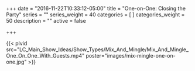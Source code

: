 +++
date = "2016-11-22T10:33:12-05:00"
title = "One-on-One: Closing the Party"
series = ""
series_weight = 40
categories = [
]
categories_weight = 50
description = ""
active = false

+++

{{< plvid src="LC_Main_Show_Ideas/Show_Types/Mix_And_Mingle/Mix_And_Mingle_One_On_One_With_Guests.mp4" poster="images/mix-mingle-one-on-one.jpg" >}}

